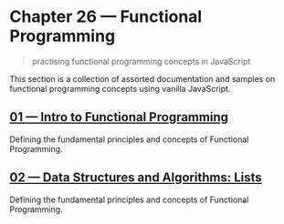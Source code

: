 # Chapter 26 &mdash; Functional Programming
> practising functional programming concepts in JavaScript

This section is a collection of assorted documentation and samples on functional programming concepts using vanilla JavaScript.

## [01 &mdash; Intro to Functional Programming](./01-fpj-01-intro-to-fp/)
Defining the fundamental principles and concepts of Functional Programming.

## [02 &mdash; Data Structures and Algorithms: Lists](./02-fpj-02-data-structures-and-algorithms-lists/)
Defining the fundamental principles and concepts of Functional Programming.

